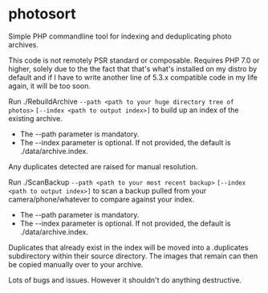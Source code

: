 # photosort
Simple PHP commandline tool for indexing and deduplicating photo archives.

This code is not remotely PSR standard or composable. Requires PHP 7.0 or higher, solely due to the the fact that that's what's installed on my distro by default and if I have to write another line of 5.3.x compatible code in my life again, it will be too soon.

Run ./RebuildArchive `--path <path to your huge directory tree of photos>` `[--index <path to output index>]` to build up an index of the existing archive.
- The --path parameter is mandatory.
- The --index parameter is optional. If not provided, the default is ./data/archive.index.

Any duplicates detected are raised for manual resolution.

Run ./ScanBackup `--path <path to your most recent backup>` `[--index <path to output index>]` to scan a backup pulled from your camera/phone/whatever to compare against your index.
- The --path parameter is mandatory.
- The --index parameter is optional. If not provided, the default is ./data/archive.index.

Duplicates that already exist in the index will be moved into a .duplicates subdirectory within their source directory. The images that remain can then be copied manually over to your archive.

Lots of bugs and issues. However it shouldn't do anything destructive.
